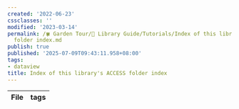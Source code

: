 ```yaml
---
created: '2022-06-23'
cssclasses: ''
modified: '2023-03-14'
permalink: /🍀 Garden Tour/🧰 Library Guide/Tutorials/Index of this library's ACCESS
  folder index.md
publish: true
published: '2025-07-09T09:43:11.958+08:00'
tags:
- dataview
title: Index of this library's ACCESS folder index
---
```

| File | tags |
| ---- | ---- |
 